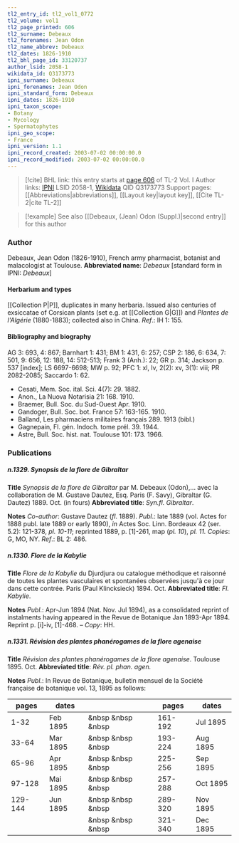 ```yaml
---
tl2_entry_id: tl2_vol1_0772
tl2_volume: vol1
tl2_page_printed: 606
tl2_surname: Debeaux
tl2_forenames: Jean Odon
tl2_name_abbrev: Debeaux
tl2_dates: 1826-1910
tl2_bhl_page_id: 33120737
author_lsid: 2058-1
wikidata_id: Q3173773
ipni_surname: Debeaux
ipni_forenames: Jean Odon
ipni_standard_form: Debeaux
ipni_dates: 1826-1910
ipni_taxon_scope: 
- Botany
- Mycology
- Spermatophytes
ipni_geo_scope: 
- France
ipni_version: 1.1
ipni_record_created: 2003-07-02 00:00:00.0
ipni_record_modified: 2003-07-02 00:00:00.0
---
```


> [!cite] BHL link: this entry starts at [page 606](https://www.biodiversitylibrary.org/page/33120737) of TL-2 Vol. I
> Author links: [IPNI](https://www.ipni.org/a/2058-1) LSID 2058-1, [Wikidata](https://www.wikidata.org/wiki/Q3173773) QID Q3173773
> Support pages: [[Abbreviations|abbreviations]], [[Layout key|layout key]], [[Cite TL-2|cite TL-2]]

> [!example] See also [[Debeaux, (Jean) Odon (Suppl.)|second entry]] for this author

### Author

Debeaux, Jean Odon (1826-1910), French army pharmacist, botanist and malacologist at Toulouse. 
**Abbreviated name**: *Debeaux* \[standard form in IPNI: *Debeaux*\]

#### Herbarium and types

[[Collection P|P]], duplicates in many herbaria. Issued also centuries of exsiccatae of Corsican plants (set e.g. at [[Collection G|G]]) and *Plantes de l'Algérie* (1880-1883); collected also in China.
*Ref*.: IH 1: 155.

#### Bibliography and biography

AG 3: 693, 4: 867; Barnhart 1: 431; BM 1: 431, 6: 257; CSP 2: 186, 6: 634, 7: 501, 9: 656, 12: 188, 14: 512-513; Frank 3 (Anh.): 22; GR p. 314; Jackson p. 537 \[index\]; LS 6697-6698; MW p. 92; PFC 1: xl, lv, 2(2): xv, 3(1): viii; PR 2082-2085; Saccardo 1: 62.
- Cesati, Mem. Soc. ital. Sci. 4(7): 29. 1882.
- Anon., La Nuova Notarisia 21: 168. 1910.
- Braemer, Bull. Soc. du Sud-Ouest Apr. 1910.
- Gandoger, Bull. Soc. bot. France 57: 163-165. 1910.
- Balland, Les pharmaciens militaires français 289. 1913 (bibl.)
- Gagnepain, Fl. gén. Indoch. tome prél. 39. 1944.
- Astre, Bull. Soc. hist. nat. Toulouse 101: 173. 1966.

### Publications

##### n.1329. Synopsis de la flore de Gibraltar

**Title**
*Synopsis de la flore de Gibraltar* par M. Debeaux (Odon),... avec la collaboration de M. Gustave Dautez, Esq. Paris (F. Savy), Gibraltar (G. Dautez) 1889. Oct. (in fours)
**Abbreviated title**: *Syn.fl. Gibraltar*.

**Notes**
*Co-author*: Gustave Dautez (*fl*. 1889).
*Publ*.: late 1889 (vol. Actes for 1888 publ. late 1889 or early 1890), *in* Actes Soc. Linn. Bordeaux 42 (ser. 5.2): 121-378, *pl. 10-11*; reprinted 1889, p. \[1\]-261, map (*pl. 10*), *pl. 11. Copies*: G, MO, NY.
*Ref*.: BL 2: 486.

##### n.1330. Flore de la Kabylie

**Title**
*Flore de la Kabylie* du Djurdjura ou catalogue méthodique et raisonné de toutes les plantes vasculaires et spontanées observées jusqu'à ce jour dans cette contrée. Paris (Paul Klincksieck) 1894. Oct.
**Abbreviated title**: *Fl. Kabylie*.

**Notes**
*Publ*.: Apr-Jun 1894 (Nat. Nov. Jul 1894), as a consolidated reprint of instalments having appeared in the Revue de Botanique Jan 1893-Apr 1894. Reprint p. \[i\]-iv, \[1\]-468. – *Copy*: HH.

##### n.1331. Révision des plantes phanérogames de la flore agenaise

**Title**
*Révision des plantes phanérogames de la flore agenaise*. Toulouse 1895. Oct.
**Abbreviated title**: *Rév. pl. phan. agen.*

**Notes**
*Publ*.: In Revue de Botanique, bulletin mensuel de la Société française de botanique vol. 13, 1895 as follows:

|pages	|dates	| |pages	|dates|
|---	|---	|---|---	|---	|
|1-32	|Feb 1895	| &nbsp &nbsp &nbsp|161-192	|Jul 1895|
|33-64	|Mar 1895	| &nbsp &nbsp &nbsp|193-224	|Aug 1895|
|65-96	|Apr 1895	| &nbsp &nbsp &nbsp|225-256	|Sep 1895|
|97-128	|Mai 1895	| &nbsp &nbsp &nbsp|257-288	|Oct 1895|
|129-144	|Jun 1895	| &nbsp &nbsp &nbsp|289-320	|Nov 1895|
|	|	| &nbsp &nbsp &nbsp|321-340	|Dec 1895|

